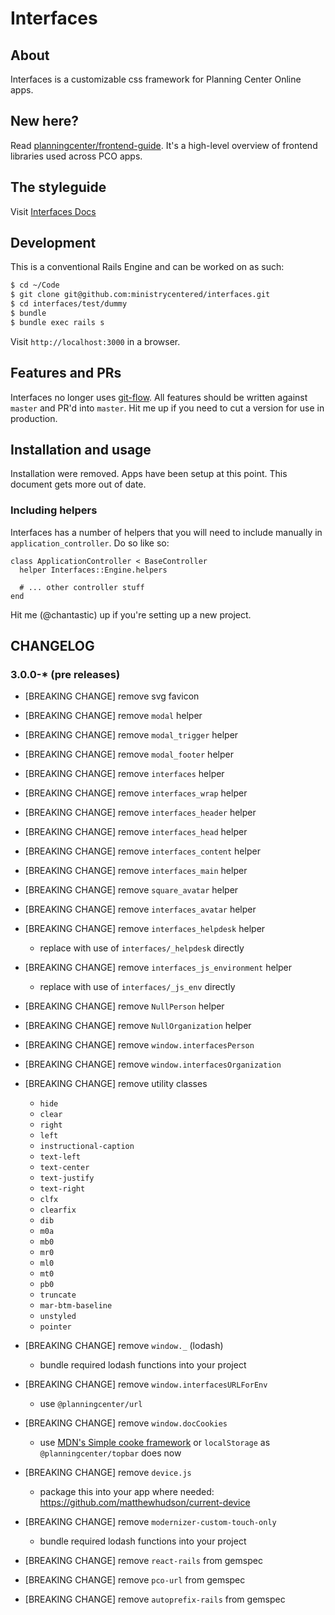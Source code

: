 # Interfaces

## About

Interfaces is a customizable css framework for Planning Center Online apps.

## New here?

Read [planningcenter/frontend-guide](https://github.com/planningcenter/frontend-guide). It's a high-level overview of frontend libraries used across PCO apps.

## The styleguide

Visit [Interfaces Docs](http://interfaces-docs.herokuapp.com)

## Development

This is a conventional Rails Engine and can be worked on as such:

```bash
$ cd ~/Code
$ git clone git@github.com:ministrycentered/interfaces.git
$ cd interfaces/test/dummy
$ bundle
$ bundle exec rails s
```

Visit `http://localhost:3000` in a browser.

## Features and PRs

Interfaces no longer uses [git-flow](https://github.com/nvie/gitflow). All features should be written against `master` and PR'd into `master`. Hit me up if you need to cut a version for use in production.

## Installation and usage

Installation were removed. Apps have been setup at this point. This document gets more out of date.

### Including helpers

Interfaces has a number of helpers that you will need to include manually in `application_controller`. Do so like so:

```
class ApplicationController < BaseController
  helper Interfaces::Engine.helpers

  # ... other controller stuff
end
```

Hit me (@chantastic) up if you're setting up a new project.

## CHANGELOG

### 3.0.0-* (pre releases)

* [BREAKING CHANGE] remove svg favicon
* [BREAKING CHANGE] remove `modal` helper
* [BREAKING CHANGE] remove `modal_trigger` helper
* [BREAKING CHANGE] remove `modal_footer` helper
* [BREAKING CHANGE] remove `interfaces` helper
* [BREAKING CHANGE] remove `interfaces_wrap` helper
* [BREAKING CHANGE] remove `interfaces_header` helper
* [BREAKING CHANGE] remove `interfaces_head` helper
* [BREAKING CHANGE] remove `interfaces_content` helper
* [BREAKING CHANGE] remove `interfaces_main` helper
* [BREAKING CHANGE] remove `square_avatar` helper
* [BREAKING CHANGE] remove `interfaces_avatar` helper
* [BREAKING CHANGE] remove `interfaces_helpdesk` helper
  * replace with use of `interfaces/_helpdesk` directly
* [BREAKING CHANGE] remove `interfaces_js_environment` helper
  * replace with use of `interfaces/_js_env` directly
* [BREAKING CHANGE] remove `NullPerson` helper
* [BREAKING CHANGE] remove `NullOrganization` helper
* [BREAKING CHANGE] remove `window.interfacesPerson`
* [BREAKING CHANGE] remove `window.interfacesOrganization`

* [BREAKING CHANGE] remove utility classes

  * `hide`
  * `clear`
  * `right`
  * `left`
  * `instructional-caption`
  * `text-left`
  * `text-center`
  * `text-justify`
  * `text-right`
  * `clfx`
  * `clearfix`
  * `dib`
  * `m0a`
  * `mb0`
  * `mr0`
  * `ml0`
  * `mt0`
  * `pb0`
  * `truncate`
  * `mar-btm-baseline`
  * `unstyled`
  * `pointer`

* [BREAKING CHANGE] remove `window._` (lodash)

  * bundle required lodash functions into your project

* [BREAKING CHANGE] remove `window.interfacesURLForEnv`

  * use `@planningcenter/url`

* [BREAKING CHANGE] remove `window.docCookies`

  * use [MDN's Simple cooke framework](https://developer.mozilla.org/en-US/docs/Web/API/Document/cookie/Simple_document.cookie_framework) or `localStorage` as `@planningcenter/topbar` does now

* [BREAKING CHANGE] remove `device.js`

  * package this into your app where needed: https://github.com/matthewhudson/current-device

* [BREAKING CHANGE] remove `modernizer-custom-touch-only`

  * bundle required lodash functions into your project

* [BREAKING CHANGE] remove `react-rails` from gemspec
* [BREAKING CHANGE] remove `pco-url` from gemspec
* [BREAKING CHANGE] remove `autoprefix-rails` from gemspec
